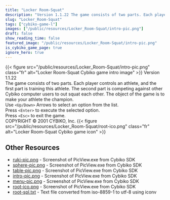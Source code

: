 ```yaml
---
title: "Locker Room-Squat"
description: "Version 1.1.22 The game consists of two parts. Each player controls an athlete, and the first part is training this athlete. The second part is competing against other Cybiko computer users to out squat each other. The object of the game is to make your athlete the champion. Us..."
slug: "Locker_Room-Squat"
tags: ["cybiko-game-l"]
images: ["/public/resources/Locker_Room-Squat/intro-pic.png"]
draft: false
show_reading_time: false
featured_image: "/public/resources/Locker_Room-Squat/intro-pic.png"
is_cybiko_game_page: true
ignore_hero: true
---
```

{{< figure src="/public/resources/Locker_Room-Squat/intro-pic.png" class="fr" alt="Locker Room-Squat Cybiko game intro image" >}}
Version 1.1.22 \
The game consists of two parts. Each player controls an athlete, and the first part is training this athlete. The second part is competing against other Cybiko computer users to out squat each other. The object of the game is to make your athlete the champion. \
Use `<Up/Down>`  Arrows to select an option from the list. \
Press `<Enter>`  to execute the selected option. \
Press `<Esc>`  to exit the game. \
COPYRIGHT © 2001 CYBIKO, Inc. {{< figure src="/public/resources/Locker_Room-Squat/root-ico.png" class="fr" alt="Locker Room-Squat Cybiko game icon" >}}

## Other Resources
* [ruki-pic.png](/public/resources/Locker_Room-Squat/ruki-pic.png) - Screenshot of PicView.exe from Cybiko SDK
* [sphere-pic.png](/public/resources/Locker_Room-Squat/sphere-pic.png) - Screenshot of PicView.exe from Cybiko SDK
* [table-pic.png](/public/resources/Locker_Room-Squat/table-pic.png) - Screenshot of PicView.exe from Cybiko SDK
* [intro-pic.png](/public/resources/Locker_Room-Squat/intro-pic.png) - Screenshot of PicView.exe from Cybiko SDK
* [menu-pic.png](/public/resources/Locker_Room-Squat/menu-pic.png) - Screenshot of PicView.exe from Cybiko SDK
* [root-ico.png](/public/resources/Locker_Room-Squat/root-ico.png) - Screenshot of PicView.exe from Cybiko SDK
* [root-spl.txt](/public/resources/Locker_Room-Squat/root-spl.txt) - Text file converted from iso-8859-1 to utf-8 using iconv
